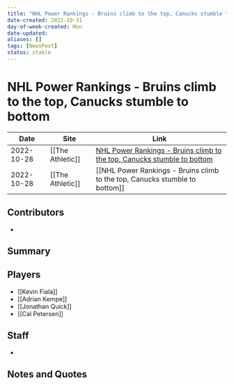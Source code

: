 ```yaml
---
title: "NHL Power Rankings - Bruins climb to the top, Canucks stumble to bottom"
date-created: 2022-10-31
day-of-week-created: Mon
date-updated: 
aliases: []
tags: [NewsPost]
status: stable
---
```


# NHL Power Rankings - Bruins climb to the top, Canucks stumble to bottom

| Date       | Site             | Link                                                                                                                                                                                         |
| ---------- | ---------------- | -------------------------------------------------------------------------------------------------------------------------------------------------------------------------------------------- |
| 2022-10-28 | [[The Athletic]] | [NHL Power Rankings - Bruins climb to the top, Canucks stumble to bottom](https://theathletic.com/3738852/2022/10/28/nhl-power-rankings-bruins-canucks/#:~:text=19.%20Los%20Angeles%20Kings) |
| 2022-10-28 | [[The Athletic]] | [[NHL Power Rankings - Bruins climb to the top, Canucks stumble to bottom]]                                                                                                                  |

## Contributors
- 


## Summary
> 


## Players
- [[Kevin Fiala]]
- [[Adrian Kempe]]
- [[Jonathan Quick]]
- [[Cal Petersen]]


## Staff
- 


## Notes and Quotes
> 

